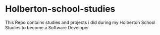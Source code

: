 # Holberton-school-studies
This Repo contains studies and projects i did during my Holberton School Studies to become a Software Developer
